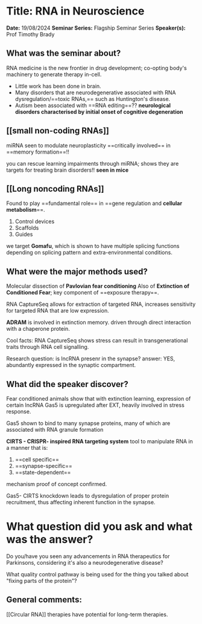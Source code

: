 # Title: RNA in Neuroscience

**Date:** 19/08/2024
**Seminar Series:** Flagship Seminar Series
**Speaker(s):** Prof Timothy Brady

## What was the seminar about?

RNA medicine is the new frontier in drug development; co-opting body's machinery to generate therapy in-cell.
- Little work has been done in brain.
- Many disorders that are neurodegenerative associated with RNA dysregulation/==toxic RNAs,== such as Huntington's disease.
- Autism been associated with ==RNA editing==??
**neurological disorders characterised by initial onset of cognitive degeneration**

## **[[small non-coding RNAs]]**
miRNA seen to modulate neuroplasticity
==critically involved== in ==memory formation==!!

you can rescue learning impairments through miRNA; shows they are targets for treating brain disorders!! **seen in mice**

## **[[Long noncoding RNAs]]** 
Found to play ==fundamental role== in ==gene regulation and **cellular metabolism**==.
1. Control devices
2. Scaffolds
3. Guides

we target **Gomafu**, which is shown to have multiple splicing functions depending on splicing pattern and extra-environmental conditions.



## What were the major methods used?

Molecular dissection of **Pavlovian fear conditioning**
Also of **Extinction of Conditioned Fear**; key component of ==exposure therapy==.

RNA CaptureSeq allows for extraction of targeted RNA, increases sensitivity for targeted RNA that are low expression.

**ADRAM** is involved in extinction memory. driven through direct interaction with a chaperone protein.

Cool facts: RNA CaptureSeq shows stress can result in transgenerational traits through RNA cell signalling.

Research question: is lncRNA presenr in the synapse?
answer: YES, abundantly expressed in the synaptic compartment. 

## What did the speaker discover?

Fear conditioned animals show that with extinction learning, expression of certain lncRNA Gas5 is upregulated after EXT, heavily involved in stress response.

Gas5 shown to bind to many synapse proteins, many of which are associated with RNA granule formation

**CIRTS - CRISPR- inspired RNA targeting system** tool to manipulate RNA in a manner that is:
1. ==cell specific==
2. ==synapse-specific==
3. ==state-dependent==

mechanism proof of concept confirmed.

Gas5- CIRTS knockdown leads to dysregulation of proper protein recruitment, thus affecting inherent function in the synapse.

# What question did you ask and what was the answer?
Do you/have you seen any advancements in RNA therapeutics for Parkinsons, considering it's also a neurodegenerative disease?

What quality control pathway is being used for the thing you talked about "fixing parts of the protein"?



## General comments:

[[Circular RNA]] therapies have potential for long-term therapies.
